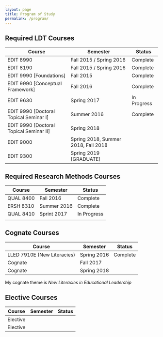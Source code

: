 ```yaml
---
layout: page
title: Program of Study
permalink: /program/
---
```


## Required LDT Courses

| Course                  | Semester                | Status      |
|-------------------------|-------------------------|-------------|
| EDIT 8990               | Fall 2015 / Spring 2016 | Complete    |
| EDIT 8190               | Fall 2015 / Spring 2016 | Complete    |
| EDIT 9990 [Foundations] | Fall 2015               | Complete    |
| EDIT 9990 [Conceptual Framework] | Fall 2016      | Complete    |
| EDIT 9630               | Spring 2017             |In Progress  |
| EDIT 9990 [Doctoral Topical Seminar I] | Summer 2016 | Complete |
| EDIT 9990 [Doctoral Topical Seminar II] | Spring 2018 |         |
| EDIT 9000               | Spring 2018, Summer 2018, Fall 2018 | | 
| EDIT 9300               | Spring 2019 [GRADUATE]  |             |

## Required Research Methods Courses

| Course                  | Semester                | Status      |
|-------------------------|-------------------------|-------------|
| QUAL 8400               | Fall 2016               | Complete    |
| ERSH 8310               | Summer 2016             | Complete    |
| QUAL 8410               | Sprint 2017             |In Progress  |
|                         |                         |             |

## Cognate Courses

| Course                  | Semester                | Status      |
|-------------------------|-------------------------|-------------|
| LLED 7910E (New Literacies) | Spring 2016         | Complete    |
| Cognate                 | Fall 2017               |             |
| Cognate                 | Spring 2018             |             |

My cognate theme is *New Literacies in Educational Leadership*

## Elective Courses

| Course                  | Semester                | Status      |
|-------------------------|-------------------------|-------------|
| Elective                |                         |             |
| Elective                |                         |             |
